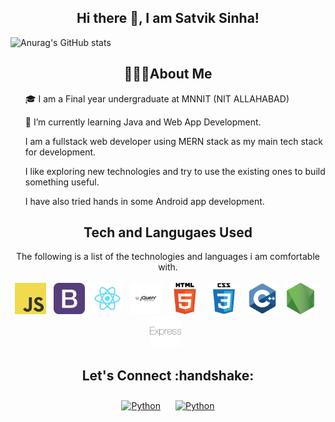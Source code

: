 <h2 align="center">  Hi there 👋, I am Satvik Sinha! </h2>

![Anurag's GitHub stats](https://github-readme-stats.vercel.app/api?username=Satvik-Sinha&show_icons=true&theme=dark)
 
 
 
<h2 align="center"> 👦🏽‍♂️About Me </h2>
<ul> 🎓 I am a Final year undergraduate at MNNIT (NIT ALLAHABAD) </ul>
<ul> 🌱 I’m currently learning Java and Web App Development. </ul>
 <ul> I am a fullstack web developer using MERN stack as my main tech stack for development. </ul>
 <ul> I like exploring new technologies and try to use the existing ones to build something useful. </ul>
 <ul> I have also tried hands in some Android app development. </ul>



<h2 align="center">Tech and Langugaes Used</h2>
<p align="center">
   The following is a list of the technologies and languages i am comfortable with.<br/><br/>
  <code><img height="50" src="https://raw.githubusercontent.com/github/explore/80688e429a7d4ef2fca1e82350fe8e3517d3494d/topics/javascript/javascript.png"></code>&nbsp;&nbsp;
<code><img height="50" src="https://raw.githubusercontent.com/github/explore/80688e429a7d4ef2fca1e82350fe8e3517d3494d/topics/bootstrap/bootstrap.png"></code>&nbsp;&nbsp;
<code><img height="50" src="https://raw.githubusercontent.com/github/explore/80688e429a7d4ef2fca1e82350fe8e3517d3494d/topics/react/react.png"></code>&nbsp;&nbsp;
  <code><img height="50" src="https://raw.githubusercontent.com/github/explore/5c058a388828bb5fde0bcafd4bc867b5bb3f26f3/topics/jquery/jquery.png"></code>&nbsp;&nbsp;
  <code><img height="50" src="https://raw.githubusercontent.com/github/explore/80688e429a7d4ef2fca1e82350fe8e3517d3494d/topics/html/html.png"></code>&nbsp;&nbsp;
  <code><img height="50" src="https://raw.githubusercontent.com/github/explore/80688e429a7d4ef2fca1e82350fe8e3517d3494d/topics/css/css.png"></code>&nbsp;&nbsp;
  <code><img height="50" src="https://raw.githubusercontent.com/github/explore/80688e429a7d4ef2fca1e82350fe8e3517d3494d/topics/cpp/cpp.png"></code>&nbsp;&nbsp;
  <code><img height="50" src="https://raw.githubusercontent.com/github/explore/80688e429a7d4ef2fca1e82350fe8e3517d3494d/topics/nodejs/nodejs.png"></code>&nbsp;&nbsp;
  <code><img height="50" src="https://raw.githubusercontent.com/github/explore/80688e429a7d4ef2fca1e82350fe8e3517d3494d/topics/express/express.png"></code>&nbsp;&nbsp;
  
  </p>



<h2 align="center"> Let's Connect :handshake: </h2>
<p align='center'>
  <a href="https://www.linkedin.com/in/satvik-sinha-8b02291ab/" target="_blank" rel="noopener noreferrer"> <img src="https://img.shields.io/badge/LinkedIn-0077B5?style=for-the-badge&logo=linkedin&logoColor=white" alt="Python" height="40" style="vertical-align:top; margin:10px"></a>
 <a href="mailto:satvik2023.sinha@gmail.com"> <img src="https://img.shields.io/badge/Gmail-D14836?style=for-the-badge&logo=gmail&logoColor=white" alt="Python" height="40" style="vertical-align:top; margin:10px"></a>
</p>
        
<!---
Satvik-Sinha/Satvik-Sinha is a ✨ special ✨ repository because its `README.md` (this file) appears on your GitHub profile.
You can click the Preview link to take a look at your changes.
--->
